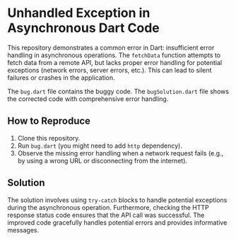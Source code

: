 # Unhandled Exception in Asynchronous Dart Code

This repository demonstrates a common error in Dart: insufficient error handling in asynchronous operations.  The `fetchData` function attempts to fetch data from a remote API, but lacks proper error handling for potential exceptions (network errors, server errors, etc.).  This can lead to silent failures or crashes in the application.

The `bug.dart` file contains the buggy code.  The `bugSolution.dart` file shows the corrected code with comprehensive error handling.

## How to Reproduce

1. Clone this repository.
2. Run `bug.dart` (you might need to add `http` dependency).
3. Observe the missing error handling when a network request fails (e.g., by using a wrong URL or disconnecting from the internet). 

## Solution

The solution involves using `try-catch` blocks to handle potential exceptions during the asynchronous operation.  Furthermore, checking the HTTP response status code ensures that the API call was successful.  The improved code gracefully handles potential errors and provides informative messages.
